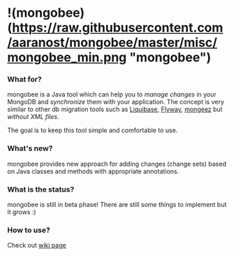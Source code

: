 !(mongobee)(https://raw.githubusercontent.com/aaranost/mongobee/master/misc/mongobee_min.png "mongobee")
=======

### What for?

mongobee is a Java tool which can help you to *manage changes* in your MongoDB and *synchronize* them with your application.
The concept is very similar to other db migration tools such as [Liquibase](http://www.liquibase.org),
[Flyway](http://flywaydb.org), [mongeez](https://github.com/secondmarket/mongeez) but *without XML files*.

The goal is to keep this tool simple and comfortable to use.

### What's new?

mongobee provides new approach for adding changes (change sets) based on Java classes and methods with appropriate annotations.

### What is the status?

mongobee is still in beta phase! There are still some things to implement but it grows :)

### How to use?

Check out [wiki page](https://github.com/aaranost/mongobee/wiki/How-to-use-mongobee)





